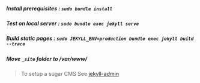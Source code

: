 ##### Install prerequisites : _```sudo bundle install```_

##### Test on local server : _```sudo bundle exec jekyll serve```_

##### Build static pages :  _```sudo JEKYLL_ENV=production bundle exec jekyll build --trace```_

##### Move _`_site`_ folder to /var/www/


> To setup a sugar CMS See [jekyll-admin](https://jekyll.github.io/jekyll-admin/self-hosting)
